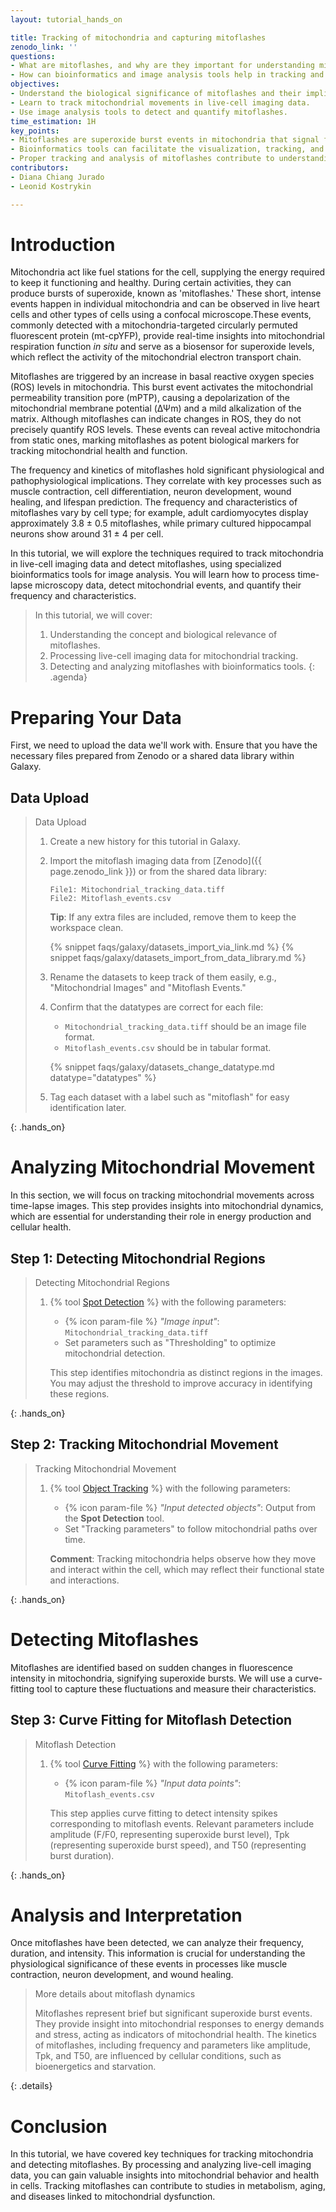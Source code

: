 ```yaml
---
layout: tutorial_hands_on

title: Tracking of mitochondria and capturing mitoflashes
zenodo_link: ''
questions:
- What are mitoflashes, and why are they important for understanding mitochondrial function?
- How can bioinformatics and image analysis tools help in tracking and analyzing mitochondrial dynamics?
objectives:
- Understand the biological significance of mitoflashes and their implications for cellular health.
- Learn to track mitochondrial movements in live-cell imaging data.
- Use image analysis tools to detect and quantify mitoflashes.
time_estimation: 1H
key_points:
- Mitoflashes are superoxide burst events in mitochondria that signal functional states and stress responses.
- Bioinformatics tools can facilitate the visualization, tracking, and quantitative analysis of these events.
- Proper tracking and analysis of mitoflashes contribute to understanding mitochondrial behavior and health in cells.
contributors:
- Diana Chiang Jurado
- Leonid Kostrykin

---
```


# Introduction

Mitochondria act like fuel stations for the cell, supplying the energy required to keep it functioning and healthy. During certain activities, they can produce bursts of superoxide, known as 'mitoflashes.' These short, intense events happen in individual mitochondria and can be observed in live heart cells and other types of cells using a confocal microscope.These events, commonly detected with a mitochondria-targeted circularly permuted fluorescent protein (mt-cpYFP), provide real-time insights into mitochondrial respiration function *in situ* and serve as a biosensor for superoxide levels, which reflect the activity of the mitochondrial electron transport chain.

Mitoflashes are triggered by an increase in basal reactive oxygen species (ROS) levels in mitochondria. This burst event activates the mitochondrial permeability transition pore (mPTP), causing a depolarization of the mitochondrial membrane potential (ΔΨm) and a mild alkalization of the matrix. Although mitoflashes can indicate changes in ROS, they do not precisely quantify ROS levels. These events can reveal active mitochondria from static ones, marking mitoflashes as potent biological markers for tracking mitochondrial health and function.

The frequency and kinetics of mitoflashes hold significant physiological and pathophysiological implications. They correlate with key processes such as muscle contraction, cell differentiation, neuron development, wound healing, and lifespan prediction. The frequency and characteristics of mitoflashes vary by cell type; for example, adult cardiomyocytes display approximately 3.8 ± 0.5 mitoflashes, while primary cultured hippocampal neurons show around 31 ± 4 per cell.

In this tutorial, we will explore the techniques required to track mitochondria in live-cell imaging data and detect mitoflashes, using specialized bioinformatics tools for image analysis. You will learn how to process time-lapse microscopy data, detect mitochondrial events, and quantify their frequency and characteristics.

> In this tutorial, we will cover:
>
> 1. Understanding the concept and biological relevance of mitoflashes.
> 2. Processing live-cell imaging data for mitochondrial tracking.
> 3. Detecting and analyzing mitoflashes with bioinformatics tools.
> {: .agenda}

# Preparing Your Data

First, we need to upload the data we'll work with. Ensure that you have the necessary files prepared from Zenodo or a shared data library within Galaxy.

## Data Upload

> <hands-on-title>Data Upload</hands-on-title>
>
> 1. Create a new history for this tutorial in Galaxy.
> 2. Import the mitoflash imaging data from [Zenodo]({{ page.zenodo_link }}) or from the shared data library:
>
>    ```
>    File1: Mitochondrial_tracking_data.tiff
>    File2: Mitoflash_events.csv
>    ```
>
>    **Tip**: If any extra files are included, remove them to keep the workspace clean.
>
>    {% snippet faqs/galaxy/datasets_import_via_link.md %}
>    {% snippet faqs/galaxy/datasets_import_from_data_library.md %}
>
> 3. Rename the datasets to keep track of them easily, e.g., "Mitochondrial Images" and "Mitoflash Events."
> 4. Confirm that the datatypes are correct for each file:
>    - `Mitochondrial_tracking_data.tiff` should be an image file format.
>    - `Mitoflash_events.csv` should be in tabular format.
>
>    {% snippet faqs/galaxy/datasets_change_datatype.md datatype="datatypes" %}
> 5. Tag each dataset with a label such as "mitoflash" for easy identification later.
>
{: .hands_on}

# Analyzing Mitochondrial Movement

In this section, we will focus on tracking mitochondrial movements across time-lapse images. This step provides insights into mitochondrial dynamics, which are essential for understanding their role in energy production and cellular health.

## Step 1: Detecting Mitochondrial Regions

> <hands-on-title>Detecting Mitochondrial Regions</hands-on-title>
>
> 1. {% tool [Spot Detection](toolshed.g2.bx.psu.edu/repos/imgteam/spot_detection/ip_spot_detection/1.0.0) %} with the following parameters:
>    - {% icon param-file %} *"Image input"*: `Mitochondrial_tracking_data.tiff`
>    - Set parameters such as "Thresholding" to optimize mitochondrial detection.
>
>    This step identifies mitochondria as distinct regions in the images. You may adjust the threshold to improve accuracy in identifying these regions.
>
{: .hands_on}

## Step 2: Tracking Mitochondrial Movement

> <hands-on-title>Tracking Mitochondrial Movement</hands-on-title>
>
> 1. {% tool [Object Tracking](toolshed.g2.bx.psu.edu/repos/imgteam/object_tracking/ip_object_tracking/2.0.1) %} with the following parameters:
>    - {% icon param-file %} *"Input detected objects"*: Output from the **Spot Detection** tool.
>    - Set "Tracking parameters" to follow mitochondrial paths over time.
>
>    **Comment**: Tracking mitochondria helps observe how they move and interact within the cell, which may reflect their functional state and interactions.
>
{: .hands_on}

# Detecting Mitoflashes

Mitoflashes are identified based on sudden changes in fluorescence intensity in mitochondria, signifying superoxide bursts. We will use a curve-fitting tool to capture these fluctuations and measure their characteristics.

## Step 3: Curve Fitting for Mitoflash Detection

> <hands-on-title>Mitoflash Detection</hands-on-title>
>
> 1. {% tool [Curve Fitting](toolshed.g2.bx.psu.edu/repos/imgteam/curve_fitting/ip_curve_fitting/0.0.1) %} with the following parameters:
>    - {% icon param-file %} *"Input data points"*: `Mitoflash_events.csv`
>
>    This step applies curve fitting to detect intensity spikes corresponding to mitoflash events. Relevant parameters include amplitude (F/F0, representing superoxide burst level), Tpk (representing superoxide burst speed), and T50 (representing burst duration).
>
{: .hands_on}

# Analysis and Interpretation

Once mitoflashes have been detected, we can analyze their frequency, duration, and intensity. This information is crucial for understanding the physiological significance of these events in processes like muscle contraction, neuron development, and wound healing.

> <details-title>More details about mitoflash dynamics</details-title>
>
> Mitoflashes represent brief but significant superoxide burst events. They provide insight into mitochondrial responses to energy demands and stress, acting as indicators of mitochondrial health. The kinetics of mitoflashes, including frequency and parameters like amplitude, Tpk, and T50, are influenced by cellular conditions, such as bioenergetics and starvation.
>
{: .details}

# Conclusion

In this tutorial, we have covered key techniques for tracking mitochondria and detecting mitoflashes. By processing and analyzing live-cell imaging data, you can gain valuable insights into mitochondrial behavior and health in cells. Tracking mitoflashes can contribute to studies in metabolism, aging, and diseases linked to mitochondrial dysfunction.
